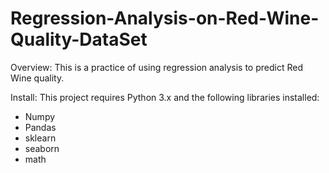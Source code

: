 # Regression-Analysis-on-Red-Wine-Quality-DataSet

Overview:
This is a practice of using regression analysis to predict Red Wine quality.


Install: 
This project requires Python 3.x and the following libraries installed:
  * Numpy
  * Pandas
  * sklearn
  * seaborn
  * math
